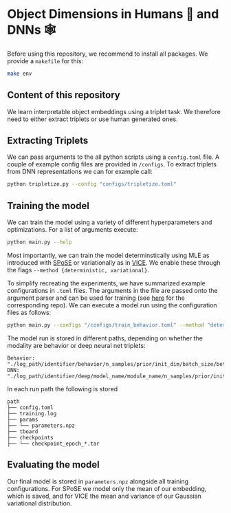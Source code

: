 # Object Dimensions in Humans :elf: and DNNs :spider_web:

Before using this repository, we recommend to install all packages. We provide a `makefile` for this:

```bash
make env
```

## Content of this repository

We learn interpretable object embeddings using a triplet task. We therefore need to either extract triplets or use human generated ones.

## Extracting Triplets

We can pass arguments to the all python scripts using a `config.toml` file. A couple of example config files are provided in `/configs`. To extract triplets from DNN representations we can for example call:

```bash
python tripletize.py --config "configs/tripletize.toml"
```

## Training the model

We can train the model using a variety of different hyperparameters and optimizations. 
For a list of arguments execute:

```bash
python main.py --help
```

Most importantly, we can train the model determinstically using MLE as introduced with [SPoSE](https://www.nature.com/articles/s41562-020-00951-3) or variationally as in [VICE](https://arxiv.org/abs/2205.00756). We enable these through the flags `--method {deterministic, variational}`.

To simplify recreating the experiments, we have summarized example configurations in `.toml` files. The arguments in the file are passed onto the argument parser and can be used for training (see [here](https://github.com/florianmahner/toml_argparse) for the corresponding repo). We can execute a model run using the configuration files as follows:


```bash
python main.py --configs "/configs/train_behavior.toml" --method "deterministic"
```


The model run is stored in different paths, depending on whether the modality are behavior or deep neural net triplets:

```
Behavior: "./log_path/identifier/behavior/n_samples/prior/init_dim/batch_size/beta/seed"
DNN: "./log_path/identifier/deep/model_name/module_name/n_samples/prior/init_dim/batch_size/beta/seed"
```

In each run path the following is stored

```
path
├── config.toml
├── training.log
├── params
├── └── parameters.npz
├── tboard
├── checkpoints
├── └── checkpoint_epoch_*.tar
```

## Evaluating the model

Our final model is stored in `parameters.npz` alongside all training configurations. For SPoSE we model only the mean of our embedding, which is saved, and for VICE the mean and variance of our Gaussian variational distribution.